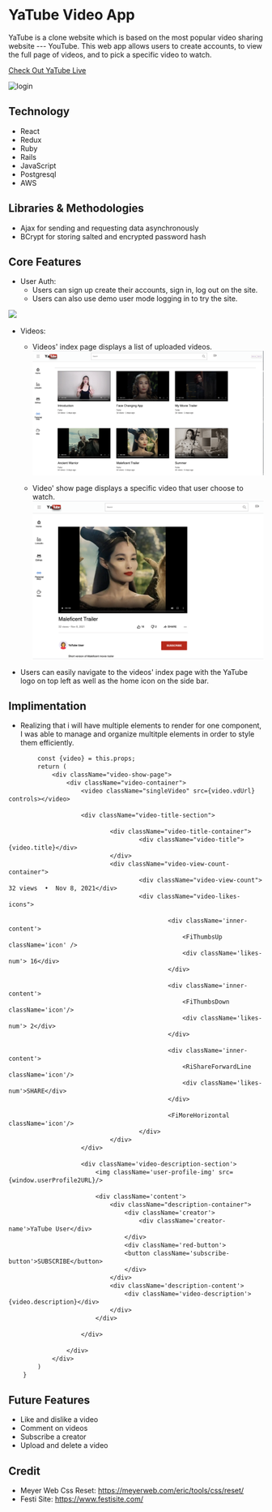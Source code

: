 # YaTube Video App

YaTube is a clone website which is based on the most popular video sharing website --- YouTube. This web app allows users to create accounts, to view the full page of videos, and to pick a specific video to watch.

[Check Out YaTube Live](https://yatube-video-app.herokuapp.com/#/videos)

 ![login](https://yatube-seeds.s3.amazonaws.com/login.gif)

## Technology

- React
- Redux
- Ruby
- Rails
- JavaScript
- Postgresql
- AWS

## Libraries & Methodologies

- Ajax for sending and requesting data asynchronously
- BCrypt for storing salted and encrypted password hash

## Core Features 

- User Auth:
  - Users can sign up create their accounts, sign in, log out on the site.
  - Users can also use demo user mode logging in to try the site.
  
 ![](https://yatube-seeds.s3.amazonaws.com/login.gif)

- Videos:  
  - Videos' index page displays a list of uploaded videos.
![](/app/assets/images/video_index.png)


  - Video' show page displays a specific video that user choose to watch.
![](/app/assets/images/video_show.png)

- Users can easily navigate to the videos' index page with the YaTube logo on top left as well as the home icon on the side bar. 

## Implimentation

- Realizing that i will have multiple elements to render for one component, I was able to manage and organize multitple elements in order to style them efficiently. 
```render(){
        const {video} = this.props;
        return (
            <div className="video-show-page">
                <div className="video-container">
                    <video className="singleVideo" src={video.vdUrl} controls></video>

                    <div className="video-title-section">

                            <div className="video-title-container">
                                    <div className="video-title">{video.title}</div>
                            </div>
                            <div className="video-view-count-container">
                                    <div className="video-view-count"> 32 views  •  Nov 8, 2021</div>
                                    <div className="video-likes-icons">

                                            <div className='inner-content'>
                                                <FiThumbsUp className='icon' /> 
                                                <div className='likes-num'> 16</div>
                                            </div>

                                            <div className='inner-content'>
                                                <FiThumbsDown className='icon'/>
                                                <div className='likes-num'> 2</div>
                                            </div>

                                            <div className='inner-content'>
                                                <RiShareForwardLine className='icon'/>
                                                <div className='likes-num'>SHARE</div>
                                            </div>

                                            <FiMoreHorizontal className='icon'/>                                    
                                    </div>
                            </div>
                    </div>

                    <div className='video-description-section'>
                        <img className='user-profile-img' src={window.userProfile2URL}/>

                        <div className='content'>
                            <div className="description-container">
                                <div className='creator'>
                                    <div className='creator-name'>YaTube User</div>
                                </div>
                                <div className='red-button'>
                                <button className='subscribe-button'>SUBSCRIBE</button>
                                </div>
                            </div>
                            <div className='description-content'>
                                <div className='video-description'>{video.description}</div>
                            </div>
                        </div>

                    </div>

                </div>
            </div>
        )
    }
```
    
## Future Features

- Like and dislike a video
- Comment on videos
- Subscribe a creator
- Upload and delete a video

## Credit
- Meyer Web Css Reset: https://meyerweb.com/eric/tools/css/reset/
- Festi Site: https://www.festisite.com/

